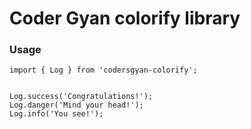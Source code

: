 # Coder Gyan colorify library

### Usage

```
import { Log } from 'codersgyan-colorify';


Log.success('Congratulations!');
Log.danger('Mind your head!');
Log.info('You see!');


```
